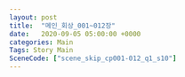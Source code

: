 ```yaml
---
layout: post
title:  "메인_회상_001~012장"
date:   2020-09-05 05:00:00 +0000
categories: Main
Tags: Story Main
SceneCode: ["scene_skip_cp001-012_q1_s10"]
---
```

